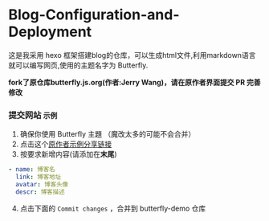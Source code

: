 # Blog-Configuration-and-Deployment

这是我采用 hexo 框架搭建blog的仓库，可以生成html文件,利用markdown语言就可以编写网页,使用的主题名字为 Butterfly.

**fork了原仓库butterfly.js.org(作者:Jerry Wang)，请在原作者界面提交 PR 完善修改**

### 提交网站 `示例`

1. 确保你使用 Butterfly 主題 （魔改太多的可能不会合并）
2. 点击这个[原作者示例分享链接](https://github.com/jerryc127/butterfly.js.org/edit/main/source/_data/link.yml)
3. 按要求新增内容(请添加在**末尾**)

  ```yaml
  - name: 博客名
    link: 博客地址
    avatar: 博客头像
    descr: 博客描述
  ```

4. 点击下面的 `Commit changes` ，合并到 butterfly-demo 仓库
